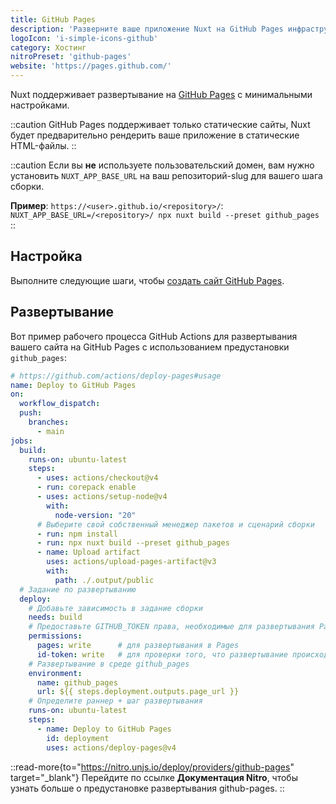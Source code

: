 ```yaml
---
title: GitHub Pages
description: 'Разверните ваше приложение Nuxt на GitHub Pages инфраструктуре.'
logoIcon: 'i-simple-icons-github'
category: Хостинг
nitroPreset: 'github-pages'
website: 'https://pages.github.com/'
---
```


Nuxt поддерживает развертывание на [GitHub Pages](https://pages.github.com/) с минимальными настройками.

::caution
GitHub Pages поддерживает только статические сайты, Nuxt будет предварительно рендерить ваше приложение в статические HTML-файлы.
::

::caution
Если вы **не** используете пользовательский домен, вам нужно установить `NUXT_APP_BASE_URL` на ваш репозиторий-slug для вашего шага сборки.

**Пример**: `https://<user>.github.io/<repository>/`: `NUXT_APP_BASE_URL=/<repository>/ npx nuxt build --preset github_pages`
::

## Настройка

Выполните следующие шаги, чтобы [создать сайт GitHub Pages](https://docs.github.com/en/pages/getting-started-with-github-pages/creating-a-github-pages-site).

## Развертывание

Вот пример рабочего процесса GitHub Actions для развертывания вашего сайта на GitHub Pages с использованием предустановки `github_pages`:

```yaml [.github/workflows/deploy.yml]
# https://github.com/actions/deploy-pages#usage
name: Deploy to GitHub Pages
on:
  workflow_dispatch:
  push:
    branches:
      - main
jobs:
  build:
    runs-on: ubuntu-latest
    steps:
      - uses: actions/checkout@v4
      - run: corepack enable
      - uses: actions/setup-node@v4
        with:
          node-version: "20"
      # Выберите свой собственный менеджер пакетов и сценарий сборки
      - run: npm install
      - run: npx nuxt build --preset github_pages
      - name: Upload artifact
        uses: actions/upload-pages-artifact@v3
        with:
          path: ./.output/public
  # Задание по развертыванию
  deploy:
    # Добавьте зависимость в задание сборки
    needs: build
    # Предоставьте GITHUB_TOKEN права, необходимые для развертывания Pages
    permissions:
      pages: write      # для развертывания в Pages
      id-token: write   # для проверки того, что развертывание происходит из соответствующего источника
    # Развертывание в среде github_pages
    environment:
      name: github_pages
      url: ${{ steps.deployment.outputs.page_url }}
    # Определите раннер + шаг развертывания
    runs-on: ubuntu-latest
    steps:
      - name: Deploy to GitHub Pages
        id: deployment
        uses: actions/deploy-pages@v4
```

::read-more{to="https://nitro.unjs.io/deploy/providers/github-pages" target="_blank"}
Перейдите по ссылке **Документация Nitro**, чтобы узнать больше о предустановке развертывания github-pages.
::
